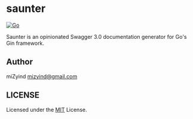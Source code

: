 # saunter

[![Go](https://img.shields.io/github/go-mod/go-version/mizyind/saunter?style=for-the-badge&label=&color=00add8&logo=go&logoColor=fff)](https://golang.org)

Saunter is an opinionated Swagger 3.0 documentation generator for Go's Gin framework.

## Author

miZyind <mizyind@gmail.com>

## LICENSE

Licensed under the [MIT](LICENSE) License.
